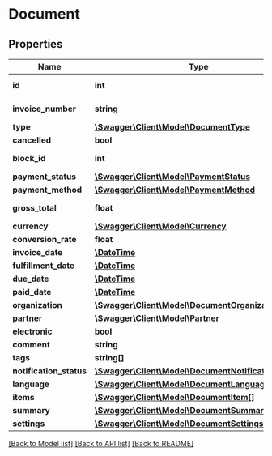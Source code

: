 # Document

## Properties
Name | Type | Description | Notes
------------ | ------------- | ------------- | -------------
**id** | **int** | The document&#x27;s unique identifier. | [optional] 
**invoice_number** | **string** | The document&#x27;s invoice number. | [optional] 
**type** | [**\Swagger\Client\Model\DocumentType**](DocumentType.md) |  | [optional] 
**cancelled** | **bool** |  | [optional] 
**block_id** | **int** | DocumentBlock&#x27;s identifier. | [optional] 
**payment_status** | [**\Swagger\Client\Model\PaymentStatus**](PaymentStatus.md) |  | [optional] 
**payment_method** | [**\Swagger\Client\Model\PaymentMethod**](PaymentMethod.md) |  | [optional] 
**gross_total** | **float** | The document&#x27;s gross total price. | [optional] 
**currency** | [**\Swagger\Client\Model\Currency**](Currency.md) |  | [optional] 
**conversion_rate** | **float** |  | [optional] 
**invoice_date** | [**\DateTime**](\DateTime.md) |  | [optional] 
**fulfillment_date** | [**\DateTime**](\DateTime.md) |  | [optional] 
**due_date** | [**\DateTime**](\DateTime.md) |  | [optional] 
**paid_date** | [**\DateTime**](\DateTime.md) |  | [optional] 
**organization** | [**\Swagger\Client\Model\DocumentOrganization**](DocumentOrganization.md) |  | [optional] 
**partner** | [**\Swagger\Client\Model\Partner**](Partner.md) |  | [optional] 
**electronic** | **bool** |  | [optional] 
**comment** | **string** |  | [optional] 
**tags** | **string[]** |  | [optional] 
**notification_status** | [**\Swagger\Client\Model\DocumentNotificationStatus**](DocumentNotificationStatus.md) |  | [optional] 
**language** | [**\Swagger\Client\Model\DocumentLanguage**](DocumentLanguage.md) |  | [optional] 
**items** | [**\Swagger\Client\Model\DocumentItem[]**](DocumentItem.md) |  | [optional] 
**summary** | [**\Swagger\Client\Model\DocumentSummary**](DocumentSummary.md) |  | [optional] 
**settings** | [**\Swagger\Client\Model\DocumentSettings**](DocumentSettings.md) |  | [optional] 

[[Back to Model list]](../../README.md#documentation-for-models) [[Back to API list]](../../README.md#documentation-for-api-endpoints) [[Back to README]](../../README.md)

